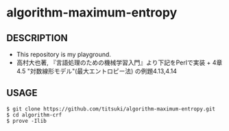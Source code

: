 # algorithm-maximum-entropy

## DESCRIPTION

+ This repository is my playground.
+ 高村大也著, 『言語処理のための機械学習入門』より下記をPerlで実装
      + 4章 4.5 "対数線形モデル"(最大エントロピー法) の例題4.13,4.14

## USAGE
```
$ git clone https://github.com/titsuki/algorithm-maximum-entropy.git
$ cd algorithm-crf
$ prove -Ilib
```
